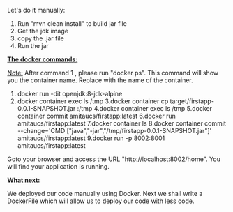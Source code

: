 Let's do it manually:

1. Run "mvn clean install" to build jar file
2. Get the jdk image
3. copy the .jar file
4. Run the jar

<b><u>The docker commands:</u></b>

<u>Note:</u> After command 1 , please run "docker ps". This command will show you the container name. 
Replace <your container name> with the name of the container.

1. docker run -dit openjdk:8-jdk-alpine
2. docker container exec <your container name> ls /tmp
3.docker container cp target/firstapp-0.0.1-SNAPSHOT.jar <your container name>:/tmp
4.docker container exec <your container name> ls /tmp
5.docker container commit <your container name> amitaucs/firstapp:latest
6.docker run amitaucs/firstapp:latest
7.docker container ls
8.docker container commit --change='CMD ["java","-jar","/tmp/firstapp-0.0.1-SNAPSHOT.jar"]' <your container name> amitaucs/firstapp:latest
9.docker run -p 8002:8001 amitaucs/firstapp:latest

Goto your browser and access the URL "http://localhost:8002/home". You will find your application is running.

<b><u>What next:</u></b>

We deployed our code manually using Docker. Next we shall write a DockerFile which will allow us to deploy 
our code with less code.